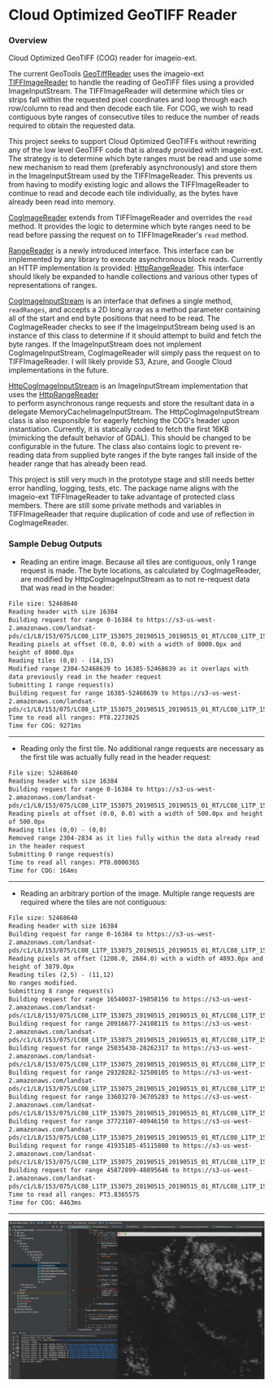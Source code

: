 # Cloud Optimized GeoTIFF Reader 

### Overview
Cloud Optimized GeoTIFF (COG) reader for imageio-ext.   

The current GeoTools [GeoTiffReader](https://github.com/geotools/geotools/blob/master/modules/plugin/geotiff/src/main/java/org/geotools/gce/geotiff/GeoTiffReader.java) 
uses the imageio-ext [TIFFImageReader](https://github.com/geosolutions-it/imageio-ext/blob/master/plugin/tiff/src/main/java/it/geosolutions/imageioimpl/plugins/tiff/TIFFImageReader.java) 
to handle the reading of GeoTIFF files using a provided ImageInputStream.  The TIFFImageReader will determine which tiles 
or strips fall within the requested pixel coordinates and loop through each row/column to read and then decode each 
tile.  For COG, we wish to read contiguous byte ranges of consecutive tiles to reduce the number of reads required to 
obtain the requested data.

This project seeks to support Cloud Optimized GeoTIFFs without rewriting any of the low level GeoTIFF code that is 
already provided with imageio-ext.  The strategy is to determine which byte ranges must be read and use some new 
mechanism to read them (preferably asynchronously) and store them in the ImageInputStream used by the TIFFImageReader.
This prevents us from having to modify existing logic and allows the TIFFImageReader to continue to read and decode each 
tile individually, as the bytes have already been read into memory.

[CogImageReader](./src/main/java/it/geosolutions/imageioimpl/plugins/tiff/CogImageReader.java) extends from TIFFImageReader 
and overrides the `read` method.  It provides the logic to determine which byte ranges need to be read before passing 
the request on to TIFFImageReader's `read` method. 

[RangeReader](./src/main/java/it/geosolutions/imageioimpl/plugins/tiff/RangeReader.java) is a newly introduced interface. 
This interface can be implemented by any library to execute asynchronous block reads.  Currently an HTTP implementation 
is provided: [HttpRangeReader](./src/main/java/it/geosolutions/imageioimpl/plugins/tiff/HttpRangeReader.java).  This 
interface should likely be expanded to handle collections and various other types of representations of ranges.

[CogImageInputStream](./src/main/java/it/geosolutions/imageioimpl/plugins/tiff/CogImageInputStream.java) is an interface 
that defines a single method, `readRanges`, and accepts a 2D long array as a method parameter containing all of the 
start and end byte positions that need to be read.  The CogImageReader checks to see if the ImageInputStream being used 
is an instance of this class to determine if it should attempt to build and fetch the byte ranges.  If the 
ImageInputStream does not implement CogImageInputStream, CogImageReader will simply pass the request on to TIFFImageReader. 
I will likely provide S3, Azure, and Google Cloud implementations in the future.
 
[HttpCogImageInputStream](./src/main/java/it/geosolutions/imageioimpl/plugins/tiff/HttpCogImageInputStream.java) is an 
ImageInputStream implementation that uses the [HttpRangeReader](./src/main/java/it/geosolutions/imageioimpl/plugins/tiff/HttpRangeReader)  
to perform asynchronous range requests and store the resultant data in a delegate MemoryCacheImageInputStream.  The 
HttpCogImageInputStream class is also responsible for eagerly fetching the COG's header upon instantiation.  Currently, 
it is statically coded to fetch the first 16KB (mimicking the default behavior of GDAL).  This should be changed to be 
configurable in the future.  The class also contains logic to prevent re-reading data from supplied byte ranges if the 
byte ranges fall inside of the header range that has already been read. 
 
This project is still very much in the prototype stage and still needs better error handling, logging, tests, etc.  The 
package name aligns with the imageio-ext TIFFImageReader to take advantage of protected class members.  There are still 
some private methods and variables in TIFFImageReader that require duplication of code and use of reflection in 
CogImageReader.  

### Sample Debug Outputs
* Reading an entire image.  Because all tiles are contiguous, only 1 range request is made.  The byte locations, as 
calculated by CogImageReader, are modified by HttpCogImageInputStream as to not re-request data that was read in the 
header:
```
File size: 52468640
Reading header with size 16384
Building request for range 0-16384 to https://s3-us-west-2.amazonaws.com/landsat-pds/c1/L8/153/075/LC08_L1TP_153075_20190515_20190515_01_RT/LC08_L1TP_153075_20190515_20190515_01_RT_B2.TIF
Reading pixels at offset (0.0, 0.0) with a width of 8000.0px and height of 8000.0px
Reading tiles (0,0) - (14,15)
Modified range 2304-52468639 to 16385-52468639 as it overlaps with data previously read in the header request
Submitting 1 range request(s)
Building request for range 16385-52468639 to https://s3-us-west-2.amazonaws.com/landsat-pds/c1/L8/153/075/LC08_L1TP_153075_20190515_20190515_01_RT/LC08_L1TP_153075_20190515_20190515_01_RT_B2.TIF
Time to read all ranges: PT8.227302S
Time for COG: 9271ms
```
---
* Reading only the first tile.  No additional range requests are necessary as the first tile was actually fully read in 
the header request:
```
File size: 52468640
Reading header with size 16384
Building request for range 0-16384 to https://s3-us-west-2.amazonaws.com/landsat-pds/c1/L8/153/075/LC08_L1TP_153075_20190515_20190515_01_RT/LC08_L1TP_153075_20190515_20190515_01_RT_B2.TIF
Reading pixels at offset (0.0, 0.0) with a width of 500.0px and height of 500.0px
Reading tiles (0,0) - (0,0)
Removed range 2304-2834 as it lies fully within the data already read in the header request
Submitting 0 range request(s)
Time to read all ranges: PT0.000036S
Time for COG: 164ms
```
---
* Reading an arbitrary portion of the image.  Multiple range requests are required where the tiles are not contiguous:
```
File size: 52468640
Reading header with size 16384
Building request for range 0-16384 to https://s3-us-west-2.amazonaws.com/landsat-pds/c1/L8/153/075/LC08_L1TP_153075_20190515_20190515_01_RT/LC08_L1TP_153075_20190515_20190515_01_RT_B2.TIF
Reading pixels at offset (1208.0, 2684.0) with a width of 4893.0px and height of 3879.0px
Reading tiles (2,5) - (11,12)
No ranges modified.
Submitting 8 range request(s)
Building request for range 16540037-19858156 to https://s3-us-west-2.amazonaws.com/landsat-pds/c1/L8/153/075/LC08_L1TP_153075_20190515_20190515_01_RT/LC08_L1TP_153075_20190515_20190515_01_RT_B2.TIF
Building request for range 20916677-24108115 to https://s3-us-west-2.amazonaws.com/landsat-pds/c1/L8/153/075/LC08_L1TP_153075_20190515_20190515_01_RT/LC08_L1TP_153075_20190515_20190515_01_RT_B2.TIF
Building request for range 25035438-28262317 to https://s3-us-west-2.amazonaws.com/landsat-pds/c1/L8/153/075/LC08_L1TP_153075_20190515_20190515_01_RT/LC08_L1TP_153075_20190515_20190515_01_RT_B2.TIF
Building request for range 29320282-32580105 to https://s3-us-west-2.amazonaws.com/landsat-pds/c1/L8/153/075/LC08_L1TP_153075_20190515_20190515_01_RT/LC08_L1TP_153075_20190515_20190515_01_RT_B2.TIF
Building request for range 33603270-36705283 to https://s3-us-west-2.amazonaws.com/landsat-pds/c1/L8/153/075/LC08_L1TP_153075_20190515_20190515_01_RT/LC08_L1TP_153075_20190515_20190515_01_RT_B2.TIF
Building request for range 37723107-40946150 to https://s3-us-west-2.amazonaws.com/landsat-pds/c1/L8/153/075/LC08_L1TP_153075_20190515_20190515_01_RT/LC08_L1TP_153075_20190515_20190515_01_RT_B2.TIF
Building request for range 41935185-45115808 to https://s3-us-west-2.amazonaws.com/landsat-pds/c1/L8/153/075/LC08_L1TP_153075_20190515_20190515_01_RT/LC08_L1TP_153075_20190515_20190515_01_RT_B2.TIF
Building request for range 45872899-48895646 to https://s3-us-west-2.amazonaws.com/landsat-pds/c1/L8/153/075/LC08_L1TP_153075_20190515_20190515_01_RT/LC08_L1TP_153075_20190515_20190515_01_RT_B2.TIF
Time to read all ranges: PT3.836557S
Time for COG: 4463ms
```
---
![COG](./images/sample.png "COG")